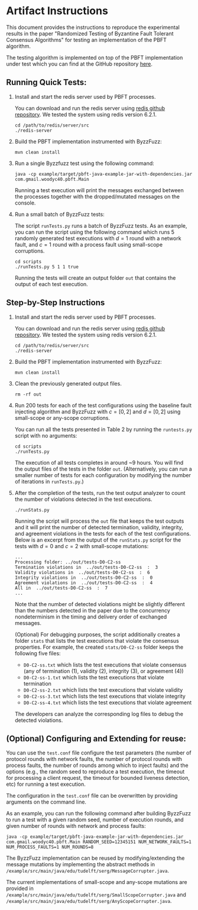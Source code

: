 # Artifact Instructions 

This document provides the instructions to reproduce the experimental results in the paper "Randomized Testing of Byzantine Fault Tolerant Consensus Algorithms" for testing an implementation of the PBFT algorithm. 

The testing algorithm is implemented on top of the PBFT implementation under test which you can find at the GitHub repository [here](https://github.com/caojohnny/pbft-java).

 
## Running Quick Tests:


1. Install and start the redis server used by PBFT processes. 

	You can download and run the redis server using [redis github repository](https://github.com/redis/redis). We tested the system using redis version 6.2.1.

	```
	cd /path/to/redis/server/src
	./redis-server
    ```
    
2. Build the PBFT implementation instrumented with ByzzFuzz:

    ``` 
    mvn clean install
    ```

3. Run a single Byzzfuzz test using the following command:
    
    ```
    java -cp example/target/pbft-java-example-jar-with-dependencies.jar com.gmail.woodyc40.pbft.Main
    ```
    
     Running a test execution will print the messages exchanged between the processes together with the dropped/mutated messages on the console. 


4. Run a small batch of ByzzFuzz tests:
    
    The script `runTests.py` runs a batch of ByzzFuzz tests. As an example, you can run the script using the following command which runs 5 randomly generated test executions with $d=1$ round with a network fault, and $c=1$ round with a process fault using small-scope corruptions.
    
    ```
    cd scripts
    ./runTests.py 5 1 1 true
    ```

    Running the tests will create an output folder `out` that contains the output of each test execution.
    
## Step-by-Step Instructions


1. Install and start the redis server used by PBFT processes. 

	You can download and run the redis server using [redis github repository](https://github.com/redis/redis). We tested the system using redis version 6.2.1.

	```
	cd /path/to/redis/server/src
	./redis-server
    ```

2. Build the PBFT implementation instrumented with ByzzFuzz:

    ```
    mvn clean install
    ```
    
3. Clean the previously generated output files.

    ```
    rm -rf out
    ```

4. Run 200 tests for each of the test configurations using the baseline fault injecting algorithm and ByzzFuzz with $c=[0,2]$ and $d=[0,2]$ using small-scope or any-scope corruptions. 

    You can run all the tests presented in Table 2 by running the `runtests.py` script with no arguments:
    

    ```
    cd scripts
    ./runTests.py
    ```

    The execution of all tests completes in around ~9 hours. You will find the output files of the tests in the folder `out`. (Alternatively, you can run a smaller number of tests for each configuration by modifying the number of iterations in `runTests.py`.)

7. After the completion of the tests, run the test output analyzer to count the number of violations detected in the test executions.

    ```
    ./runStats.py 
    ```
 
    Running the script will process the `out` file that keeps the test outputs and it will print the number of detected termination, validity, integrity, and agreement violations in the tests for each of the test configurations. Below is an excerpt from the output of the `runStats.py` script for the tests with $d=0$ and $c=2$ with small-scope mutations:
 
    ```
    ... 
    Processing folder: ../out/tests-D0-C2-ss
    Termination violations in  ../out/tests-D0-C2-ss  :  3
    Validity violations in  ../out/tests-D0-C2-ss  :  6    
    Integrity violations in  ../out/tests-D0-C2-ss  :  0
    Agreement violations in  ../out/tests-D0-C2-ss  :  4
    All in  ../out/tests-D0-C2-ss  :  7
    ...
    ```
     
     Note that the number of detected violations might be slightly different than the numbers detected in the paper due to the concurrency nondeterminism in the timing and delivery order of exchanged messages.


    (Optional) For debugging purposes, the script additionally creates a folder `stats` that lists the test executions that violate the consensus properties. For example, the created `stats/D0-C2-ss` folder keeps the following five files: 
    - `D0-C2-ss.txt` which lists the test executions that violate consensus (any of termination (1), validity (2), integrity (3), or agreement (4))
    - `D0-C2-ss-1.txt` which lists the test executions that violate termination
    - `D0-C2-ss-2.txt` which lists the test executions that violate validity
    - `D0-C2-ss-3.txt` which lists the test executions that violate integrity 
    - `D0-C2-ss-4.txt` which lists the test executions that violate agreement
 
    The developers can analyze the corresponding log files to debug the detected violations. 
     

## (Optional) Configuring and Extending for reuse:

You can use the `test.conf` file configure the test parameters (the number of protocol rounds with network faults, the number of protocol rounds with process faults, the number of rounds among which to inject faults) and the options (e.g., the random seed to reproduce a test execution, the timeout for processing a client request, the timeout for bounded liveness detection, etc) for running a test execution.

The configuration in the `test.conf` file can be overwritten by providing arguments on the command line. 

As an example, you can run the following command after building ByzzFuzz to run a test with a given random seed, number of execution rounds, and given number of rounds with network and process faults: 
    
```
java -cp example/target/pbft-java-example-jar-with-dependencies.jar com.gmail.woodyc40.pbft.Main RANDOM_SEED=12345151 NUM_NETWORK_FAULTS=1 NUM_PROCESS_FAULTS=1 NUM_ROUNDS=8
``` 

The ByzzFuzz implementation can be reused by modifying/extending the message mutations by implementing the abstract methods in `/example/src/main/java/edu/tudelft/serg/MessageCorrupter.java`. 

The current implementations of small-scope and any-scope mutations are provided in `/example/src/main/java/edu/tudelft/serg/SmallScopeCorrupter.java` and `/example/src/main/java/edu/tudelft/serg/AnyScopeCorrupter.java`.

